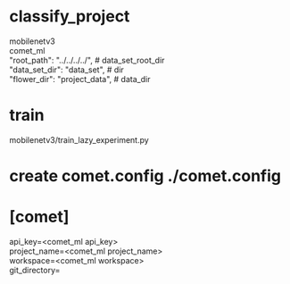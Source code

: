 # classify_project
mobilenetv3  
comet_ml  
"root_path": "../../../../", # data_set_root_dir  
"data_set_dir": "data_set", # dir  
"flower_dir": "project_data", # data_dir  
# train
mobilenetv3/train_lazy_experiment.py 
#  create comet.config ./comet.config
# [comet] 
api_key=<comet_ml api_key>  
project_name=<comet_ml project_name>  
workspace=<comet_ml workspace>  
git_directory=  
